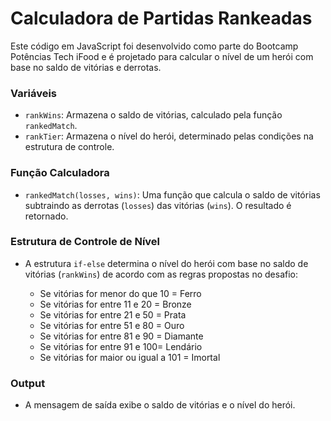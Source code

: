 # Calculadora de Partidas Rankeadas

Este código em JavaScript foi desenvolvido como parte do Bootcamp Potências Tech iFood e é projetado para calcular o nível de um herói com base no saldo de vitórias e derrotas. 

### Variáveis
- `rankWins`: Armazena o saldo de vitórias, calculado pela função `rankedMatch`.
- `rankTier`: Armazena o nível do herói, determinado pelas condições na estrutura de controle.

### Função Calculadora
- `rankedMatch(losses, wins)`: Uma função que calcula o saldo de vitórias subtraindo as derrotas (`losses`) das vitórias (`wins`). O resultado é retornado.

### Estrutura de Controle de Nível
- A estrutura `if-else` determina o nível do herói com base no saldo de vitórias (`rankWins`) de acordo com as regras propostas no desafio:

  - Se vitórias for menor do que 10 = Ferro
  - Se vitórias for entre 11 e 20 = Bronze
  - Se vitórias for entre 21 e 50 = Prata
  - Se vitórias for entre 51 e 80 = Ouro
  - Se vitórias for entre 81 e 90 = Diamante
  - Se vitórias for entre 91 e 100= Lendário
  - Se vitórias for maior ou igual a 101 = Imortal

### Output
- A mensagem de saída exibe o saldo de vitórias e o nível do herói.
